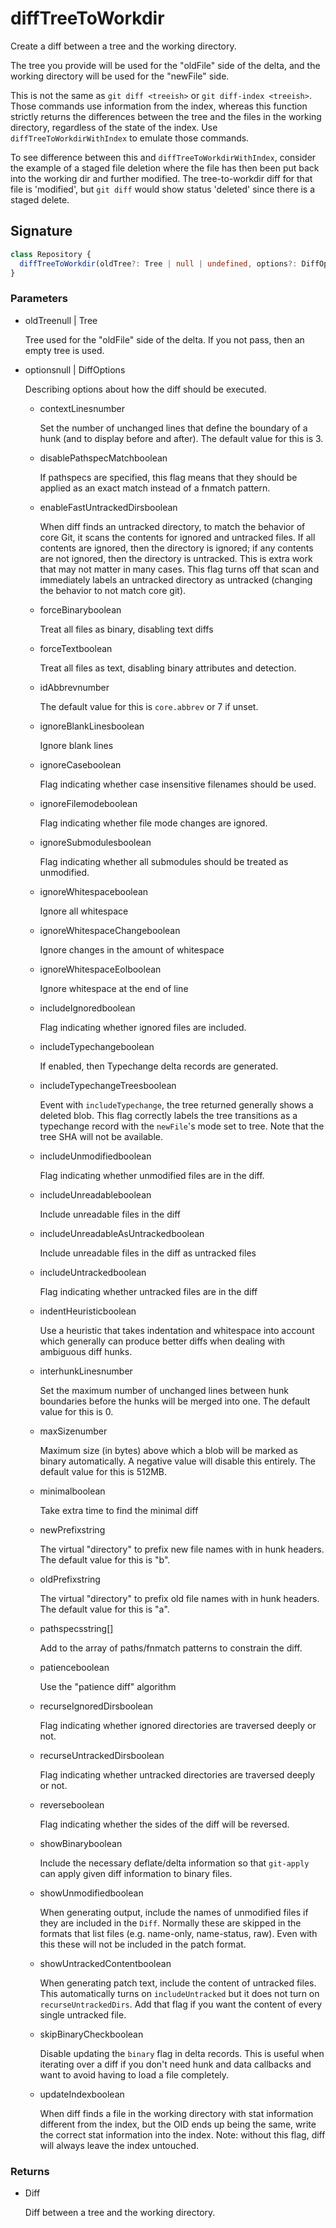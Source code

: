 # diffTreeToWorkdir

Create a diff between a tree and the working directory.

The tree you provide will be used for the "oldFile" side of the delta,
and the working directory will be used for the "newFile" side.

This is not the same as `git diff <treeish>` or `git diff-index <treeish>`.
Those commands use information from the index, whereas this
function strictly returns the differences between the tree and the files
in the working directory, regardless of the state of the index. Use
`diffTreeToWorkdirWithIndex` to emulate those commands.

To see difference between this and `diffTreeToWorkdirWithIndex`,
consider the example of a staged file deletion where the file has then
been put back into the working dir and further modified. The
tree-to-workdir diff for that file is 'modified', but `git diff` would
show status 'deleted' since there is a staged delete.

## Signature

```ts
class Repository {
  diffTreeToWorkdir(oldTree?: Tree | null | undefined, options?: DiffOptions | null | undefined): Diff;
}
```

### Parameters

<ul class="param-ul">
  <li class="param-li param-li-root">
    <span class="param-name">oldTree</span><span class="param-type">null | Tree</span>
    <br>
    <p class="param-description">Tree used for the &quot;oldFile&quot; side of the delta. If you not pass, then an empty tree is used.</p>
  </li>
  <li class="param-li param-li-root">
    <span class="param-name">options</span><span class="param-type">null | DiffOptions</span>
    <br>
    <p class="param-description">Describing options about how the diff should be executed.</p>
    <ul class="param-ul">
      <li class="param-li">
        <span class="param-name">contextLines</span><span class="param-type">number</span>
        <br>
        <p class="param-description">Set the number of unchanged lines that define the boundary of a hunk (and to display before and after).  The default value for this is 3.</p>
      </li>
      <li class="param-li">
        <span class="param-name">disablePathspecMatch</span><span class="param-type">boolean</span>
        <br>
        <p class="param-description">If pathspecs are specified, this flag means that they should be applied as an exact match instead of a fnmatch pattern.</p>
      </li>
      <li class="param-li">
        <span class="param-name">enableFastUntrackedDirs</span><span class="param-type">boolean</span>
        <br>
        <p class="param-description">When diff finds an untracked directory, to match the behavior of core Git, it scans the contents for ignored and untracked files. If all contents are ignored, then the directory is ignored; if any contents are not ignored, then the directory is untracked. This is extra work that may not matter in many cases.  This flag turns off that scan and immediately labels an untracked directory as untracked (changing the behavior to not match core git).</p>
      </li>
      <li class="param-li">
        <span class="param-name">forceBinary</span><span class="param-type">boolean</span>
        <br>
        <p class="param-description">Treat all files as binary, disabling text diffs</p>
      </li>
      <li class="param-li">
        <span class="param-name">forceText</span><span class="param-type">boolean</span>
        <br>
        <p class="param-description">Treat all files as text, disabling binary attributes and detection.</p>
      </li>
      <li class="param-li">
        <span class="param-name">idAbbrev</span><span class="param-type">number</span>
        <br>
        <p class="param-description">The default value for this is <code>core.abbrev</code> or 7 if unset.</p>
      </li>
      <li class="param-li">
        <span class="param-name">ignoreBlankLines</span><span class="param-type">boolean</span>
        <br>
        <p class="param-description">Ignore blank lines</p>
      </li>
      <li class="param-li">
        <span class="param-name">ignoreCase</span><span class="param-type">boolean</span>
        <br>
        <p class="param-description">Flag indicating whether case insensitive filenames should be used.</p>
      </li>
      <li class="param-li">
        <span class="param-name">ignoreFilemode</span><span class="param-type">boolean</span>
        <br>
        <p class="param-description">Flag indicating whether file mode changes are ignored.</p>
      </li>
      <li class="param-li">
        <span class="param-name">ignoreSubmodules</span><span class="param-type">boolean</span>
        <br>
        <p class="param-description">Flag indicating whether all submodules should be treated as unmodified.</p>
      </li>
      <li class="param-li">
        <span class="param-name">ignoreWhitespace</span><span class="param-type">boolean</span>
        <br>
        <p class="param-description">Ignore all whitespace</p>
      </li>
      <li class="param-li">
        <span class="param-name">ignoreWhitespaceChange</span><span class="param-type">boolean</span>
        <br>
        <p class="param-description">Ignore changes in the amount of whitespace</p>
      </li>
      <li class="param-li">
        <span class="param-name">ignoreWhitespaceEol</span><span class="param-type">boolean</span>
        <br>
        <p class="param-description">Ignore whitespace at the end of line</p>
      </li>
      <li class="param-li">
        <span class="param-name">includeIgnored</span><span class="param-type">boolean</span>
        <br>
        <p class="param-description">Flag indicating whether ignored files are included.</p>
      </li>
      <li class="param-li">
        <span class="param-name">includeTypechange</span><span class="param-type">boolean</span>
        <br>
        <p class="param-description">If enabled, then Typechange delta records are generated.</p>
      </li>
      <li class="param-li">
        <span class="param-name">includeTypechangeTrees</span><span class="param-type">boolean</span>
        <br>
        <p class="param-description">Event with <code>includeTypechange</code>, the tree returned generally shows a deleted blob. This flag correctly labels the tree transitions as a typechange record with the <code>newFile</code>&#39;s mode set to tree.  Note that the tree SHA will not be available.</p>
      </li>
      <li class="param-li">
        <span class="param-name">includeUnmodified</span><span class="param-type">boolean</span>
        <br>
        <p class="param-description">Flag indicating whether unmodified files are in the diff.</p>
      </li>
      <li class="param-li">
        <span class="param-name">includeUnreadable</span><span class="param-type">boolean</span>
        <br>
        <p class="param-description">Include unreadable files in the diff</p>
      </li>
      <li class="param-li">
        <span class="param-name">includeUnreadableAsUntracked</span><span class="param-type">boolean</span>
        <br>
        <p class="param-description">Include unreadable files in the diff as untracked files</p>
      </li>
      <li class="param-li">
        <span class="param-name">includeUntracked</span><span class="param-type">boolean</span>
        <br>
        <p class="param-description">Flag indicating whether untracked files are in the diff</p>
      </li>
      <li class="param-li">
        <span class="param-name">indentHeuristic</span><span class="param-type">boolean</span>
        <br>
        <p class="param-description">Use a heuristic that takes indentation and whitespace into account which generally can produce better diffs when dealing with ambiguous diff hunks.</p>
      </li>
      <li class="param-li">
        <span class="param-name">interhunkLines</span><span class="param-type">number</span>
        <br>
        <p class="param-description">Set the maximum number of unchanged lines between hunk boundaries before the hunks will be merged into one.  The default value for this is 0.</p>
      </li>
      <li class="param-li">
        <span class="param-name">maxSize</span><span class="param-type">number</span>
        <br>
        <p class="param-description">Maximum size (in bytes) above which a blob will be marked as binary automatically.  A negative value will disable this entirely.  The default value for this is 512MB.</p>
      </li>
      <li class="param-li">
        <span class="param-name">minimal</span><span class="param-type">boolean</span>
        <br>
        <p class="param-description">Take extra time to find the minimal diff</p>
      </li>
      <li class="param-li">
        <span class="param-name">newPrefix</span><span class="param-type">string</span>
        <br>
        <p class="param-description">The virtual &quot;directory&quot; to prefix new file names with in hunk headers.  The default value for this is &quot;b&quot;.</p>
      </li>
      <li class="param-li">
        <span class="param-name">oldPrefix</span><span class="param-type">string</span>
        <br>
        <p class="param-description">The virtual &quot;directory&quot; to prefix old file names with in hunk headers.  The default value for this is &quot;a&quot;.</p>
      </li>
      <li class="param-li">
        <span class="param-name">pathspecs</span><span class="param-type">string[]</span>
        <br>
        <p class="param-description">Add to the array of paths/fnmatch patterns to constrain the diff.</p>
      </li>
      <li class="param-li">
        <span class="param-name">patience</span><span class="param-type">boolean</span>
        <br>
        <p class="param-description">Use the &quot;patience diff&quot; algorithm</p>
      </li>
      <li class="param-li">
        <span class="param-name">recurseIgnoredDirs</span><span class="param-type">boolean</span>
        <br>
        <p class="param-description">Flag indicating whether ignored directories are traversed deeply or not.</p>
      </li>
      <li class="param-li">
        <span class="param-name">recurseUntrackedDirs</span><span class="param-type">boolean</span>
        <br>
        <p class="param-description">Flag indicating whether untracked directories are traversed deeply or not.</p>
      </li>
      <li class="param-li">
        <span class="param-name">reverse</span><span class="param-type">boolean</span>
        <br>
        <p class="param-description">Flag indicating whether the sides of the diff will be reversed.</p>
      </li>
      <li class="param-li">
        <span class="param-name">showBinary</span><span class="param-type">boolean</span>
        <br>
        <p class="param-description">Include the necessary deflate/delta information so that <code>git-apply</code> can apply given diff information to binary files.</p>
      </li>
      <li class="param-li">
        <span class="param-name">showUnmodified</span><span class="param-type">boolean</span>
        <br>
        <p class="param-description">When generating output, include the names of unmodified files if they are included in the <code>Diff</code>. Normally these are skipped in the formats that list files (e.g. name-only, name-status, raw). Even with this these will not be included in the patch format.</p>
      </li>
      <li class="param-li">
        <span class="param-name">showUntrackedContent</span><span class="param-type">boolean</span>
        <br>
        <p class="param-description">When generating patch text, include the content of untracked files.  This automatically turns on <code>includeUntracked</code> but it does not turn on <code>recurseUntrackedDirs</code>. Add that flag if you want the content of every single untracked file.</p>
      </li>
      <li class="param-li">
        <span class="param-name">skipBinaryCheck</span><span class="param-type">boolean</span>
        <br>
        <p class="param-description">Disable updating the <code>binary</code> flag in delta records. This is useful when iterating over a diff if you don&#39;t need hunk and data callbacks and want to avoid having to load a file completely.</p>
      </li>
      <li class="param-li">
        <span class="param-name">updateIndex</span><span class="param-type">boolean</span>
        <br>
        <p class="param-description">When diff finds a file in the working directory with stat information different from the index, but the OID ends up being the same, write the correct stat information into the index. Note: without this flag, diff will always leave the index untouched.</p>
      </li>
    </ul>
  </li>
</ul>

### Returns

<ul class="param-ul">
  <li class="param-li param-li-root">
    <span class="param-type">Diff</span>
    <br>
    <p class="param-description">Diff between a tree and the working directory.</p>
  </li>
</ul>
